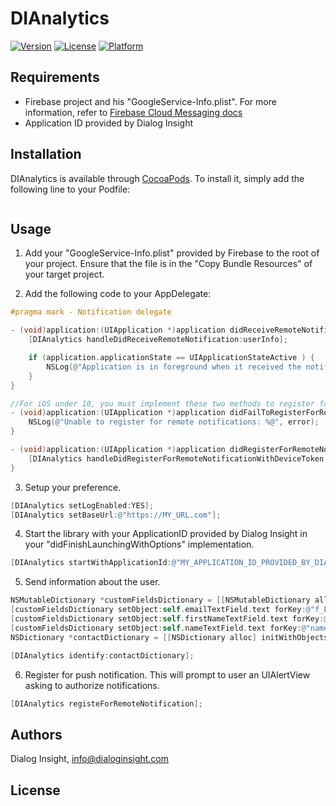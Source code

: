 # DIAnalytics

[![Version](https://img.shields.io/cocoapods/v/DIAnalytics.svg?style=flat)](http://cocoapods.org/pods/DIAnalytics)
[![License](https://img.shields.io/cocoapods/l/DIAnalytics.svg?style=flat)](http://cocoapods.org/pods/DIAnalytics)
[![Platform](https://img.shields.io/cocoapods/p/DIAnalytics.svg?style=flat)](http://cocoapods.org/pods/DIAnalytics)

## Requirements

- Firebase project and his "GoogleService-Info.plist". For more information, refer to [Firebase Cloud Messaging docs][1]
- Application ID provided by Dialog Insight

## Installation

DIAnalytics is available through [CocoaPods](http://cocoapods.org). To install
it, simply add the following line to your Podfile:

```ruby pod "DIAnalytics"
```

## Usage

1. Add your "GoogleService-Info.plist" provided by Firebase to the root of your project. Ensure that the file is in the "Copy Bundle Resources" of your target project.  

2. Add the following code to your AppDelegate:

```objective-c
#pragma mark - Notification delegate

- (void)application:(UIApplication *)application didReceiveRemoteNotification:(NSDictionary *)userInfo {
    [DIAnalytics handleDidReceiveRemoteNotification:userInfo];

    if (application.applicationState == UIApplicationStateActive ) {
        NSLog(@"Application is in foreground when it received the notification, application should handle display of notification.");
    }
}

//For iOS under 10, you must implement these two methods to register for a token
- (void)application:(UIApplication *)application didFailToRegisterForRemoteNotificationsWithError:(NSError *)error {
    NSLog(@"Unable to register for remote notifications: %@", error);
}

- (void)application:(UIApplication *)application didRegisterForRemoteNotificationsWithDeviceToken:(NSData *)deviceToken {
    [DIAnalytics handleDidRegisterForRemoteNotificationWithDeviceToken:deviceToken];
}

```

3. Setup your preference.
```objective-c
[DIAnalytics setLogEnabled:YES];
[DIAnalytics setBaseUrl:@"https://MY_URL.com"];
```

4. Start the library with your ApplicationID provided by Dialog Insight in your "didFinishLaunchingWithOptions" implementation.

```objective-c
[DIAnalytics startWithApplicationId:@"MY_APPLICATION_ID_PROVIDED_BY_DIALOG_INSIGHT" withLaunchOptions:launchOptions];
```

5. Send information about the user.
```objective-c
NSMutableDictionary *customFieldsDictionary = [[NSMutableDictionary alloc] init];
[customFieldsDictionary setObject:self.emailTextField.text forKey:@"f_EMail"];
[customFieldsDictionary setObject:self.firstNameTextField.text forKey:@"first_name"];
[customFieldsDictionary setObject:self.nameTextField.text forKey:@"name"];
NSDictionary *contactDictionary = [[NSDictionary alloc] initWithObjectsAndKeys:customFieldsDictionary, @"contact", nil];

[DIAnalytics identify:contactDictionary];
```

6. Register for push notification. This will prompt to user an UIAlertView asking to authorize notifications.
```objective-c
[DIAnalytics registeForRemoteNotification];
```

## Authors

Dialog Insight, info@dialoginsight.com

## License

[1]: https://firebase.google.com/docs/cloud-messaging/
